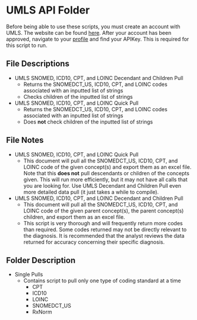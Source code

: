 # UMLS API Folder
Before being able to use these scripts, you must create an account with UMLS. The website can be found [here](https://uts.nlm.nih.gov/uts/profile). After your account has been approved, navigate to your [profile](https://uts.nlm.nih.gov/uts/profile) and find your APIKey. This is required for this script to run.

## File Descriptions
- UMLS SNOMED, ICD10, CPT, and LOINC Decendant and Children Pull
    - Returns the SNOMEDCT_US, ICD10, CPT, and LOINC codes associated with an inputted list of strings
    - Checks children of the inputted list of strings
- UMLS SNOMED, ICD10, CPT, and LOINC Quick Pull
    - Returns the SNOMEDCT_US, ICD10, CPT, and LOINC codes associated with an inputted list of strings
    - Does **not** check children of the inputted list of strings

## File Notes
- UMLS SNOMED, ICD10, CPT, and LOINC Quick Pull
    - This document will pull all the SNOMEDCT_US, ICD10, CPT, and LOINC code of the given concept(s) and export them as an excel file. Note that this **does not** pull descendants or children of the concepts given.  This will run more efficiently, but it may not have all calls that you are looking for.  Use UMLS Decendant and Children Pull even more detailed data pull (it just takes a while to compile).
- UMLS SNOMED, ICD10, CPT, and LOINC Decendant and Children Pull
    - This document will pull all the SNOMEDCT_US, ICD10, CPT, and LOINC code of the given parent concept(s), the parent concept(s) children, and export them as an excel file.
    - This script is very thorough and will frequently return more codes than required. Some codes returned may not be directly relevant to the diagnosis. It is recommended that the analyst reviews the data returned for accuracy concerning their specific diagnosis.

## Folder Description
- Single Pulls
    - Contains script to pull only one type of coding standard at a time
        - CPT
        - ICD10
        - LOINC
        - SNOMEDCT_US
        - RxNorm
